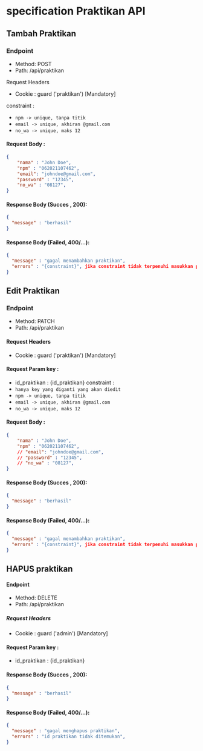 # specification Praktikan API 

## Tambah Praktikan
### Endpoint
- Method: POST
- Path: /api/praktikan

Request Headers 
- Cookie : guard ('praktikan') [Mandatory]

constraint :
- `npm -> unique, tanpa titik` 
- `email -> unique, akhiran @gmail.com`
- `no_wa -> unique, maks 12` 
#### Request Body :
```json
{
    "nama" : "John Doe",
    "npm" : "062021107462",
    "email": "johndoe@gmail.com",
    "password" : "12345",
    "no_wa" : "08127",
}
```

#### Response Body (Succes , 200): 
```json
{
  "message" : "berhasil"
}
```
#### Response Body (Failed, 400/...): 
```json
{
  "message" : "gagal menambahkan praktikan",
  "errors" : "{constraint}", jika constraint tidak terpenuhi masukkan pesan di dalam key errors
}
```

## Edit Praktikan
### Endpoint
- Method: PATCH
- Path: /api/praktikan

#### Request Headers 
- Cookie : guard ('praktikan') [Mandatory]

#### Request Param key : 
- id_praktikan : {id_praktikan}
constraint :
- `hanya key yang diganti yang akan diedit`
- `npm -> unique, tanpa titik` 
- `email -> unique, akhiran @gmail.com`
- `no_wa -> unique, maks 12` 

#### Request Body :
```json
{
    "nama" : "John Doe",
    "npm" : "062021107462",
    // "email": "johndoe@gmail.com",
    // "password" : "12345",
    // "no_wa" : "08127",
}
```

#### Response Body (Succes , 200): 
```json
{
  "message" : "berhasil"
}
```
#### Response Body (Failed, 400/...): 
```json
{
  "message" : "gagal menambahkan praktikan",
  "errors" : "{constraint}", jika constraint tidak terpenuhi masukkan pesan di dalam key errors
}
```

## HAPUS praktikan
#### Endpoint
- Method: DELETE
- Path: /api/praktikan

##### Request Headers 
- Cookie : guard ('admin') [Mandatory]

#### Request Param key : 
- id_praktikan : {id_praktikan}

#### Response Body (Succes , 200): 
```json
{
  "message" : "berhasil"
}
```
#### Response Body (Failed, 400/...): 
```json
{
  "message" : "gagal menghapus praktikan",
  "errors" : "id praktikan tidak ditemukan",
}
```


